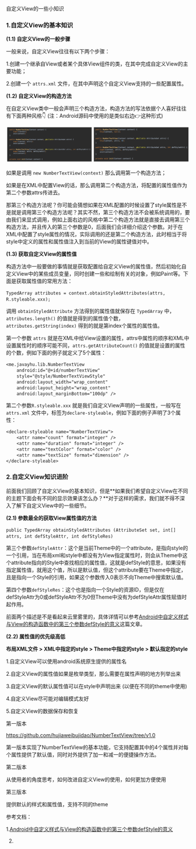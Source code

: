 自定义View的一些小知识

### 1.自定义View的基本知识

**(1.1) 自定义View的一般步骤**

一般来说，自定义View往往有以下两个步骤：

1.创建一个继承自View或者某个具体View组件的类，在其中完成自定义View的主要功能；

2.创建一个 `attrs.xml` 文件，在其中声明这个自定义View支持的一些配置属性。



**(1.2) 自定义View的构造方法**

在自定义View类中一般会声明三个构造方法，构造方法的写法依据个人喜好往往有下面两种风格👇 (注：Android源码中使用的是类似右边👉这种形式)

![img](customview_constructors.png)

如果是调用 `new NumberTextView(context)` 那么调用第一个构造方法；

如果是在XML中配置View的话，那么调用第二个构造方法，将配置的属性值作为第二个参数attrs传进去。

那第三个构造方法呢？你可能会猜想如果在XML配置的时候设置了style属性是不是就是调用第三个构造方法呢？其实不然，第三个构造方法不会被系统调用的，要由我们来显式调用，例如上面右边的风格中第二个构造方法就是直接去调用第三个构造方法，并且传入的第三个参数是0，后面我们会详细介绍这个参数。对于在XML中配置了style属性的情况，实际调用的还是第二个构造方法，此时相当于将style中定义的属性和属性值注入到当前的View的属性键值对中。



**(1.3) 获取自定义View的属性值**

构造方法中一般要做的事情就是获取配置给自定义View的属性值，然后初始化自定义View中的某些成员变量，同时创建一些和绘制有关的对象，例如Paint等。下面是获取属性值的常用方法：

`TypedArray attributes = context.obtainStyledAttributes(attrs, R.styleable.xxx);`

调用 `obtainStyledAttribute` 方法得到的属性值就保存在 `TypedArray` 中，`attributes.length()` 的值就是得到的属性值个数，`attributes.getString(index)` 得到的就是第index个属性的属性值。

第一个参数 `attrs` 就是在XML中给View设置的属性，attrs中属性的顺序和XML中设置属性时的顺序可能不同，`attrs.getAttributeCount()` 的值就是设置的属性的个数，例如下面的例子就定义了5个属性：

```
<me.javayhu.lib.NumberTextView
    android:id="@+id/numberTextView"
    style="@style/NumberTextViewStyle"
    android:layout_width="wrap_content"
    android:layout_height="wrap_content"
    android:layout_marginBottom="100dp" />
```

第二个参数`R.styleable.xxx` 就是我们自定义View声明的一些属性，一般写在 `attrs.xml` 文件中，标签为`declare-styleable`，例如下面的例子声明了3个属性：

```
<declare-styleable name="NumberTextView">
    <attr name="count" format="integer" />
    <attr name="duration" format="integer" />
    <attr name="textColor" format="color" />
    <attr name="textSize" format="dimension" />
</declare-styleable>
```



### 2.自定义View知识进阶

前面我们回顾了自定义View的基本知识，但是**如果我们希望自定义View在不同的主题下面会有不同的显示效果该怎么办？**对于这样的需求，我们就不得不深入了解下自定义View中的一些细节。

**(2.1) 参数最全的获取View属性值的方法**

`public TypedArray obtainStyledAttributes (AttributeSet set, int[] attrs, int defStyleAttr, int defStyleRes)`

第三个参数`defStyleAttr`：这个是当前Theme中的一个attribute，是指向style的一个引用，当在布局xml和style中都没有为View指定属性时，则会从Theme中这个attribute指向的Style中查找相应的属性值，这就是defStyle的意思，如果没有指定属性值，就用这个值，所以是默认值，但这个attribute要在Theme中指定，且是指向一个Style的引用，如果这个参数传入0表示不向Theme中搜索默认值。

第四个参数`defStyleRes`：这个也是指向一个Style的资源ID，但是仅在defStyleAttr为0或defStyleAttr不为0但Theme中没有为defStyleAttr属性赋值时起作用。

前面两个描述是不是看起来云里雾里的，具体详情可以参考[Android中自定义样式与View的构造函数中的第三个参数defStyle的意义](http://www.cnblogs.com/angeldevil/p/3479431.html)这篇文章。



**(2.2) 属性值的优先级高低**

**布局XML文件 > XML中指定的style > Theme中指定的style > 默认指定的style**











1.自定义View可以使用android系统原生提供的属性名

2.自定义View的属性值如果是枚举类型，那么需要在属性声明的地方列举出来

3.自定义View的默认属性值可以在style中声明出来 (以便在不同的theme中使用)

4.自定义View尽可能对编辑模式友好

5.自定义View的数据保存和恢复



第一版本

https://github.com/hujiaweibujidao/NumberTextView/tree/v1.0



第一版本实现了NumberTextView的基本功能，它支持配置其中的4个属性并对每个属性提供了默认值，同时对外提供了加一和减一的便捷操作方法。



第二版本



从使用者的角度思考，如何改进自定义View的使用，如何更加方便使用



第三版本



提供默认的样式和属性值，支持不同的theme











参考文档：

1.[Android中自定义样式与View的构造函数中的第三个参数defStyle的意义](http://www.cnblogs.com/angeldevil/p/3479431.html)

2.

